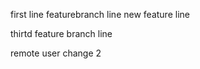 first line
featurebranch line
new feature line

thirtd feature branch line




remote user change 2

